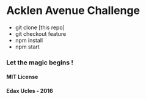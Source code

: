 # Acklen Avenue Challenge

- git clone [this repo]
- git checkout feature
- npm install
- npm start

### Let the magic begins !

#### MIT License 
#### Edax Ucles - 2016 